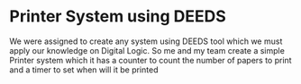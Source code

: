 # Printer System using DEEDS

We were assigned to create any system using DEEDS tool which we must apply our knowledge on Digital Logic.
So me and my team create a simple Printer system which it has a counter to count the number of papers to print and a timer to set when will it be printed
